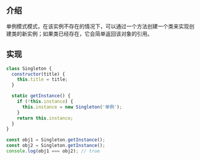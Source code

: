 ## 介绍

单例模式模式，在该实例不存在的情况下，可以通过一个方法创建一个类来实现创建类的新实例；如果类已经存在，它会简单返回该对象的引用。

## 实现

```js
class Singleton {
  constructor(title) {
    this.title = title;
  }

  static getInstance() {
    if (!this.instance) {
      this.instance = new Singleton('单例');
    }
    return this.instance;
  }
}

const obj1 = Singleton.getInstance();
const obj2 = Singleton.getInstance();
console.log(obj1 === obj2); // true
```
